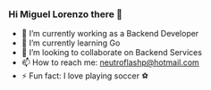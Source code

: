 ### Hi Miguel Lorenzo there 👋

- 🔭 I’m currently working as a Backend Developer
- 🌱 I’m currently learning Go
- 👯 I’m looking to collaborate on Backend Services
- 📫 How to reach me: neutroflashp@hotmail.com
- ⚡ Fun fact: I love playing soccer ⚽ 
